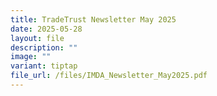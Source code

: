 ```yaml
---
title: TradeTrust Newsletter May 2025
date: 2025-05-28
layout: file
description: ""
image: ""
variant: tiptap
file_url: /files/IMDA_Newsletter_May2025.pdf
---
```

